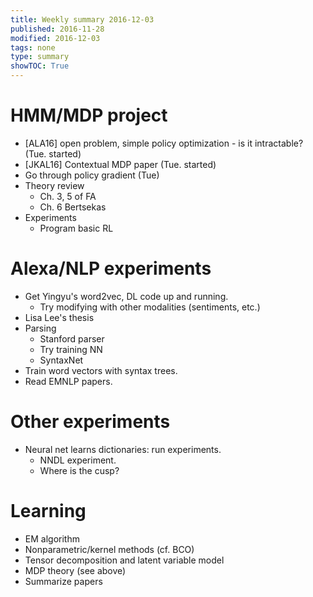 ```yaml
---
title: Weekly summary 2016-12-03
published: 2016-11-28
modified: 2016-12-03
tags: none
type: summary
showTOC: True
---
```


# HMM/MDP project

* [ALA16] open problem, simple policy optimization - is it intractable? (Tue. started)
* [JKAL16] Contextual MDP paper (Tue. started)
* Go through policy gradient (Tue)
* Theory review
	* Ch. 3, 5 of FA
	* Ch. 6 Bertsekas
* Experiments
	* Program basic RL
	
# Alexa/NLP experiments

* Get Yingyu's word2vec, DL code up and running.
	* Try modifying with other modalities (sentiments, etc.)
* Lisa Lee's thesis
* Parsing
	* Stanford parser
	* Try training NN
	* SyntaxNet
* Train word vectors with syntax trees.
* Read EMNLP papers.

# Other experiments

* Neural net learns dictionaries: run experiments. 
	* NNDL experiment.
	* Where is the cusp?

# Learning

* EM algorithm
* Nonparametric/kernel methods (cf. BCO)
* Tensor decomposition and latent variable model 
* MDP theory (see above)
* Summarize papers
